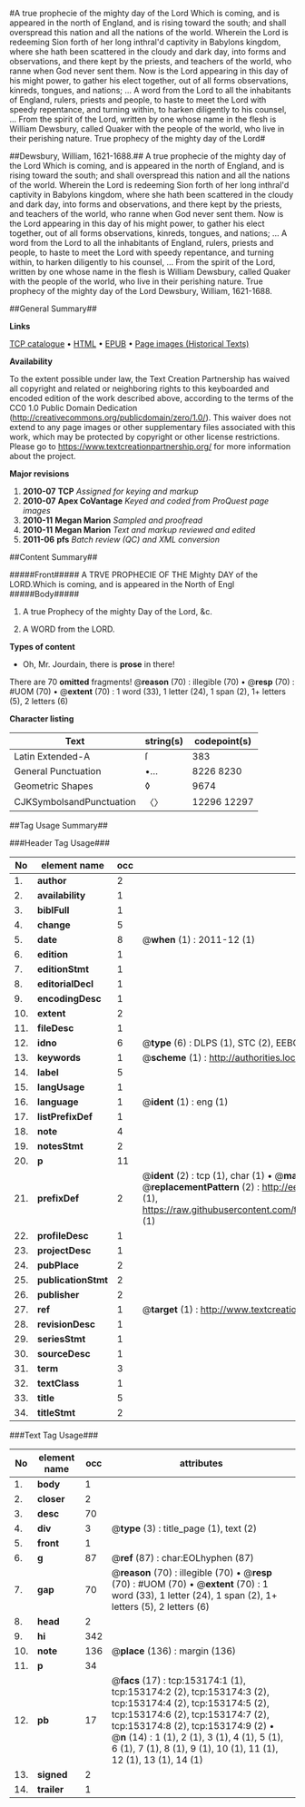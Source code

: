 #A true prophecie of the mighty day of the Lord Which is coming, and is appeared in the north of England, and is rising toward the south; and shall overspread this nation and all the nations of the world. Wherein the Lord is redeeming Sion forth of her long inthral'd captivity in Babylons kingdom, where she hath been scattered in the cloudy and dark day, into forms and observations, and there kept by the priests, and teachers of the world, who ranne when God never sent them. Now is the Lord appearing in this day of his might power, to gather his elect together, out of all forms observations, kinreds, tongues, and nations; ... A word from the Lord to all the inhabitants of England, rulers, priests and people, to haste to meet the Lord with speedy repentance, and turning within, to harken diligently to his counsel, ... From the spirit of the Lord, written by one whose name in the flesh is William Dewsbury, called Quaker with the people of the world, who live in their perishing nature. True prophecy of the mighty day of the Lord#

##Dewsbury, William, 1621-1688.##
A true prophecie of the mighty day of the Lord Which is coming, and is appeared in the north of England, and is rising toward the south; and shall overspread this nation and all the nations of the world. Wherein the Lord is redeeming Sion forth of her long inthral'd captivity in Babylons kingdom, where she hath been scattered in the cloudy and dark day, into forms and observations, and there kept by the priests, and teachers of the world, who ranne when God never sent them. Now is the Lord appearing in this day of his might power, to gather his elect together, out of all forms observations, kinreds, tongues, and nations; ... A word from the Lord to all the inhabitants of England, rulers, priests and people, to haste to meet the Lord with speedy repentance, and turning within, to harken diligently to his counsel, ... From the spirit of the Lord, written by one whose name in the flesh is William Dewsbury, called Quaker with the people of the world, who live in their perishing nature.
True prophecy of the mighty day of the Lord
Dewsbury, William, 1621-1688.

##General Summary##

**Links**

[TCP catalogue](http://www.ota.ox.ac.uk/tcp/)  • 
[HTML](http://tei.it.ox.ac.uk/tcp/Texts-HTML/free/A81/A81406.html)  • 
[EPUB](http://tei.it.ox.ac.uk/tcp/Texts-EPUB/free/A81/A81406.epub) • 
[Page images (Historical Texts)](https://historicaltexts.jisc.ac.uk/eebo-99895669e)

**Availability**

To the extent possible under law, the Text Creation Partnership has waived all copyright and related or neighboring rights to this keyboarded and encoded edition of the work described above, according to the terms of the CC0 1.0 Public Domain Dedication (http://creativecommons.org/publicdomain/zero/1.0/). This waiver does not extend to any page images or other supplementary files associated with this work, which may be protected by copyright or other license restrictions. Please go to https://www.textcreationpartnership.org/ for more information about the project.

**Major revisions**

1. __2010-07__ __TCP__ *Assigned for keying and markup*
1. __2010-07__ __Apex CoVantage__ *Keyed and coded from ProQuest page images*
1. __2010-11__ __Megan Marion__ *Sampled and proofread*
1. __2010-11__ __Megan Marion__ *Text and markup reviewed and edited*
1. __2011-06__ __pfs__ *Batch review (QC) and XML conversion*

##Content Summary##

#####Front#####
A TRVE PROPHECIE OF THE Mighty DAY of the LORD.Which is coming, and is appeared in the North of Engl
#####Body#####

1. A true Prophecy of the mighty Day of the Lord, &c.

1. A WORD from the LORD.

**Types of content**

  * Oh, Mr. Jourdain, there is **prose** in there!

There are 70 **omitted** fragments! 
 @__reason__ (70) : illegible (70)  •  @__resp__ (70) : #UOM (70)  •  @__extent__ (70) : 1 word (33), 1 letter (24), 1 span (2), 1+ letters (5), 2 letters (6)

**Character listing**


|Text|string(s)|codepoint(s)|
|---|---|---|
|Latin Extended-A|ſ|383|
|General Punctuation|•…|8226 8230|
|Geometric Shapes|◊|9674|
|CJKSymbolsandPunctuation|〈〉|12296 12297|

##Tag Usage Summary##

###Header Tag Usage###

|No|element name|occ|attributes|
|---|---|---|---|
|1.|__author__|2||
|2.|__availability__|1||
|3.|__biblFull__|1||
|4.|__change__|5||
|5.|__date__|8| @__when__ (1) : 2011-12 (1)|
|6.|__edition__|1||
|7.|__editionStmt__|1||
|8.|__editorialDecl__|1||
|9.|__encodingDesc__|1||
|10.|__extent__|2||
|11.|__fileDesc__|1||
|12.|__idno__|6| @__type__ (6) : DLPS (1), STC (2), EEBO-CITATION (1), PROQUEST (1), VID (1)|
|13.|__keywords__|1| @__scheme__ (1) : http://authorities.loc.gov/ (1)|
|14.|__label__|5||
|15.|__langUsage__|1||
|16.|__language__|1| @__ident__ (1) : eng (1)|
|17.|__listPrefixDef__|1||
|18.|__note__|4||
|19.|__notesStmt__|2||
|20.|__p__|11||
|21.|__prefixDef__|2| @__ident__ (2) : tcp (1), char (1)  •  @__matchPattern__ (2) : ([0-9\-]+):([0-9IVX]+) (1), (.+) (1)  •  @__replacementPattern__ (2) : http://eebo.chadwyck.com/downloadtiff?vid=$1&page=$2 (1), https://raw.githubusercontent.com/textcreationpartnership/Texts/master/tcpchars.xml#$1 (1)|
|22.|__profileDesc__|1||
|23.|__projectDesc__|1||
|24.|__pubPlace__|2||
|25.|__publicationStmt__|2||
|26.|__publisher__|2||
|27.|__ref__|1| @__target__ (1) : http://www.textcreationpartnership.org/docs/. (1)|
|28.|__revisionDesc__|1||
|29.|__seriesStmt__|1||
|30.|__sourceDesc__|1||
|31.|__term__|3||
|32.|__textClass__|1||
|33.|__title__|5||
|34.|__titleStmt__|2||


###Text Tag Usage###

|No|element name|occ|attributes|
|---|---|---|---|
|1.|__body__|1||
|2.|__closer__|2||
|3.|__desc__|70||
|4.|__div__|3| @__type__ (3) : title_page (1), text (2)|
|5.|__front__|1||
|6.|__g__|87| @__ref__ (87) : char:EOLhyphen (87)|
|7.|__gap__|70| @__reason__ (70) : illegible (70)  •  @__resp__ (70) : #UOM (70)  •  @__extent__ (70) : 1 word (33), 1 letter (24), 1 span (2), 1+ letters (5), 2 letters (6)|
|8.|__head__|2||
|9.|__hi__|342||
|10.|__note__|136| @__place__ (136) : margin (136)|
|11.|__p__|34||
|12.|__pb__|17| @__facs__ (17) : tcp:153174:1 (1), tcp:153174:2 (2), tcp:153174:3 (2), tcp:153174:4 (2), tcp:153174:5 (2), tcp:153174:6 (2), tcp:153174:7 (2), tcp:153174:8 (2), tcp:153174:9 (2)  •  @__n__ (14) : 1 (1), 2 (1), 3 (1), 4 (1), 5 (1), 6 (1), 7 (1), 8 (1), 9 (1), 10 (1), 11 (1), 12 (1), 13 (1), 14 (1)|
|13.|__signed__|2||
|14.|__trailer__|1||
